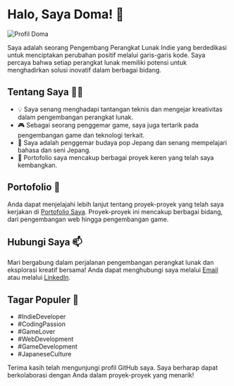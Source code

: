 # Halo, Saya Doma! 👋

![Profil Doma]([https://avatars.githubusercontent.com/u/99858315?v=4](https://media.discordapp.net/attachments/1074508165028257873/1144934621893640213/1693044061110.jpg?width=864&height=496))

Saya adalah seorang Pengembang Perangkat Lunak Indie yang berdedikasi untuk menciptakan perubahan positif melalui garis-garis kode. Saya percaya bahwa setiap perangkat lunak memiliki potensi untuk menghadirkan solusi inovatif dalam berbagai bidang.

## Tentang Saya 👨‍💻

- 💡 Saya senang menghadapi tantangan teknis dan mengejar kreativitas dalam pengembangan perangkat lunak.
- 🎮 Sebagai seorang penggemar game, saya juga tertarik pada pengembangan game dan teknologi terkait.
- 🌸 Saya adalah penggemar budaya pop Jepang dan senang mempelajari bahasa dan seni Jepang.
- 🚀 Portofolio saya mencakup berbagai proyek keren yang telah saya kembangkan.

## Portofolio 🌟

Anda dapat menjelajahi lebih lanjut tentang proyek-proyek yang telah saya kerjakan di [Portofolio Saya](https://doma.mfathinhalim.repl.co/). Proyek-proyek ini mencakup berbagai bidang, dari pengembangan web hingga pengembangan game.

## Hubungi Saya 📫

Mari bergabung dalam perjalanan pengembangan perangkat lunak dan eksplorasi kreatif bersama! Anda dapat menghubungi saya melalui [Email](mailto:email@example.com) atau melalui [LinkedIn](https://www.linkedin.com/in/namalinkedin).

## Tagar Populer 🔖

- #IndieDeveloper
- #CodingPassion
- #GameLover
- #WebDevelopment
- #GameDevelopment
- #JapaneseCulture

Terima kasih telah mengunjungi profil GitHub saya. Saya berharap dapat berkolaborasi dengan Anda dalam proyek-proyek yang menarik!
